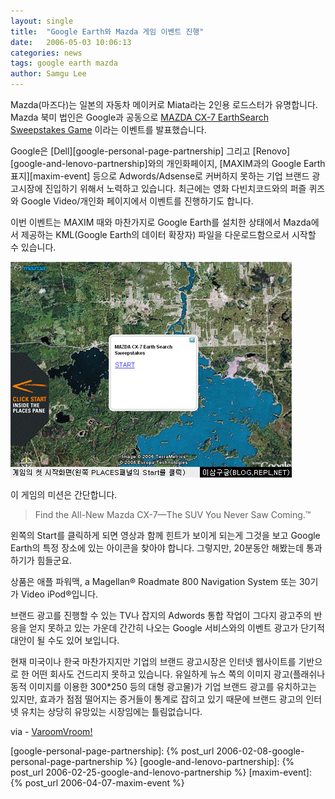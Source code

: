```yaml
---
layout: single
title:  "Google Earth와 Mazda 게임 이벤트 진행"
date:   2006-05-03 10:06:13
categories: news
tags: google earth mazda
author: Samgu Lee
---
```

Mazda(마즈다)는 일본의 자동차 메이커로 Miata라는 2인용 로드스터가 유명합니다. Mazda 북미 법인은 Google과 공동으로 [MAZDA CX-7 EarthSearch Sweepstakes Game](http://www.mazdausa.com/MusaWeb/displayPage.action?pageParameter=cx7EarthSearch&bhcp=1) 이라는 이벤트를 발표했습니다.

Google은 [Dell][google-personal-page-partnership] 그리고 [Renovo][google-and-lenovo-partnership]와의 개인화페이지, [MAXIM과의 Google Earth 표지][maxim-event] 등으로 Adwords/Adsense로 커버하지 못하는 기업 브랜드 광고시장에 진입하기 위해서 노력하고 있습니다. 최근에는 영화 다빈치코드와의 퍼즐 퀴즈와 Google Video/개인화 페이지에서 이벤트를 진행하기도 합니다.

이번 이벤트는 MAXIM 때와 마찬가지로 Google Earth를 설치한 상태에서 Mazda에서 제공하는 KML(Google Earth의 데이터 확장자) 파일을 다운로드함으로서 시작할 수 있습니다.

![Mazda와 함께하는 Google Earth 게임](/assets/mazda_google_earth_game.jpg)

이 게임의 미션은 간단합니다.

> Find the All-New Mazda CX-7—The SUV You Never Saw Coming.™

왼쪽의 Start를 클릭하게 되면 영상과 함께 힌트가 보이게 되는게 그것을 보고 Google Earth의 특정 장소에 있는 아이콘을 찾아야 합니다. 그렇지만, 20분동안 해봤는데 통과하기가 힘들군요.

상품은 애플 파워맥, a Magellan® Roadmate 800 Navigation System 또는 30기가 Video iPod®입니다.

브랜드 광고를 진행할 수 있는 TV나 잡지의 Adwords 통합 작업이 그다지 광고주의 반응을 얻지 못하고 있는 가운데 간간히 나오는 Google 서비스와의 이벤트 광고가 단기적 대안이 될 수도 있어 보입니다.

현재 미국이나 한국 마찬가지지만 기업의 브랜드 광고시장은 인터넷 웹사이트를 기반으로 한 어떤 회사도 건드리지 못하고 있습니다. 유일하게 뉴스 쪽의 이미지 광고(플래쉬나 동적 이미지를 이용한 300*250 등의 대형 광고물)가 기업 브랜드 광고를 유치하고는 있지만, 효과가 점점 떨어지는 증거들이 통계로 잡히고 있기 때문에 브랜드 광고의 인터넷 유치는 상당히 유망있는 시장임에는 틀림없습니다.

via - [VaroomVroom!](http://www.varoomvroom.com/mazda-partners-with-google-earth-for-cx-7-sweepstakes-1123)

[google-personal-page-partnership]: {% post_url 2006-02-08-google-personal-page-partnership %}
[google-and-lenovo-partnership]: {% post_url 2006-02-25-google-and-lenovo-partnership %}
[maxim-event]: {% post_url 2006-04-07-maxim-event %}
